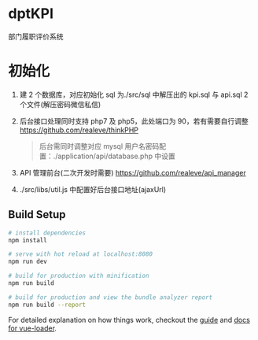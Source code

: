 # dptKPI

部门履职评价系统

# 初始化

1. 建 2 个数据库，对应初始化 sql 为./src/sql 中解压出的 kpi.sql 与 api.sql 2 个文件(解压密码微信私信)
2. 后台接口处理同时支持 php7 及 php5，此处端口为 90，若有需要自行调整 https://github.com/realeve/thinkPHP

   > 后台需同时调整对应 mysql 用户名密码配置：./application/api/database.php 中设置

3. API 管理前台(二次开发时需要) https://github.com/realeve/api_manager
4. ./src/libs/util.js 中配置好后台接口地址(ajaxUrl)

## Build Setup

``` bash
# install dependencies
npm install

# serve with hot reload at localhost:8080
npm run dev

# build for production with minification
npm run build

# build for production and view the bundle analyzer report
npm run build --report
```

For detailed explanation on how things work, checkout the [guide](http://vuejs-templates.github.io/webpack/) and [docs for vue-loader](http://vuejs.github.io/vue-loader).
